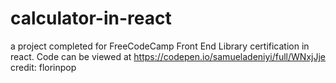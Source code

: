 # calculator-in-react
a project completed for FreeCodeCamp Front End Library certification in react.
Code can be viewed at https://codepen.io/samueladeniyi/full/WNxjJje
credit: florinpop
